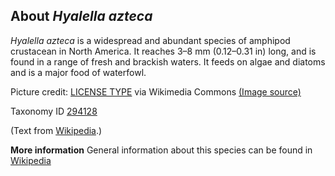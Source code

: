 **About *Hyalella azteca***
-------------------------
*Hyalella azteca* is a widespread and abundant species of amphipod 
crustacean in North America. It reaches 3–8 mm (0.12–0.31 in) long, 
and is found in a range of fresh and brackish waters. It feeds on 
algae and diatoms and is a major food of waterfowl.


Picture credit: [LICENSE TYPE]() via Wikimedia Commons [(Image source)](https://upload.wikimedia.org/wikipedia/commons/thumb/3/35/Hyalella_azteca_2.jpg/229px-Hyalella_azteca_2.jpg)

Taxonomy ID [294128](https://www.uniprot.org/taxonomy/294128)

(Text from [Wikipedia](https://en.wikipedia.org/).)

**More information**
General information about this species can be found in [Wikipedia](https://en.wikipedia.org/wiki/Hyalella_azteca)
